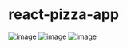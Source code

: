 # react-pizza-app

![image](https://github.com/SifiFox/react-pizza-app/assets/36167942/1630d649-7aab-4037-a987-a293a9676f0b)
![image](https://github.com/SifiFox/react-pizza-app/assets/36167942/5b01050b-c60a-4534-982e-230415ecaf27)
![image](https://github.com/SifiFox/react-pizza-app/assets/36167942/ed962608-3053-4536-9d5d-7782cedda749)

